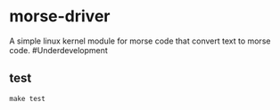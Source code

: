 # morse-driver

A simple linux kernel module for morse code that convert text to morse code. #Underdevelopment

## test 
```
make test
```